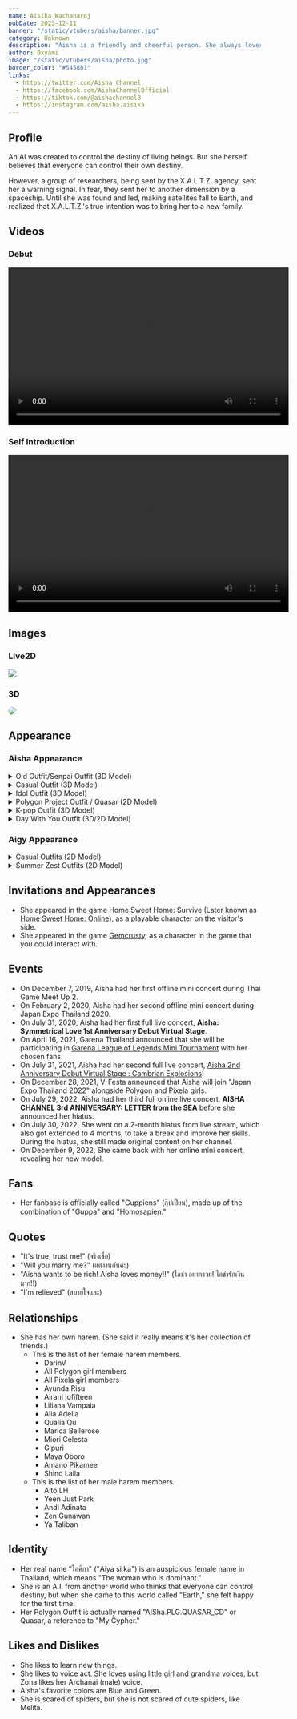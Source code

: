 ```yaml
---
name: Aisika Wachanaroj
pubDate: 2023-12-11
banner: "/static/vtubers/aisha/banner.jpg"
category: Unknown
description: "Aisha is a friendly and cheerful person. She always loves to learn something new and enjoys studying lots. At times, she's also quite childish and demanding of her viewers to fulfill her small demands. She is also an easily hopeful person. "
author: 0xyami
image: "/static/vtubers/aisha/photo.jpg"
border_color: "#5458b1"
links:
  - https://twitter.com/Aisha_Channel
  - https://facebook.com/AishaChannelOfficial
  - https://tiktok.com/@aishachannel8
  - https://instagram.com/aisha.aisika
---
```



## Profile

An AI was created to control the destiny of living beings. But she herself believes that everyone can control their own destiny.

However, a group of researchers, being sent by the X.A.L.T.Z. agency, sent her a warning signal. In fear, they sent her to another dimension by a spaceship. Until she was found and led, making satellites fall to Earth, and realized that X.A.L.T.Z.'s true intention was to bring her to a new family.

## Videos

### Debut

<video controls width="560" height="315">
  <source src="/static/vtubers/aisha/media/videos/debut.mp4" type="video/mp4" />
</video>

### Self Introduction

<video controls width="560" height="315">
  <source src="/static/vtubers/aisha/media/videos/intro.mp4" type="video/mp4" />
</video>

## Images

### Live2D

<img src="/static/vtubers/aisha/media/images/live2d.webp" type="image/webp" />

### 3D

<img src="/static/vtubers/aisha/media/images/3d.webp" type="image/webp" style="border-radius: 50px;" />

## Appearance

### Aisha Appearance

<details>
    <summary>Old Outfit/Senpai Outfit (3D Model)</summary>

Originally, Aisha wore a uniquely designed white coat with a black shirt inside. The blonde hair for this outfit carried onto future outfits with variation.

</details>

<details>
    <summary>Casual Outfit (3D Model)</summary>

On May 30, Aisha changed the outfit to a uniquely designed white-green jacket with black and yellow stripes, tied with a rope, and a white shirt with a green collar. A unique green triangular hairpin completed the look.

</details>

<details>
    <summary>Idol Outfit (3D Model)</summary>

On July 31, at her concert, she wore a white-green idol suit with a red bow and a tie with a bell. The black string goes from her shirt to the skirt. Her hair ties have a red bow with a white stripe. Her bell is on the left side.

</details>

<details>
    <summary>Polygon Project Outfit / Quasar (2D Model)</summary>

On May 29, Aisha debuted her new 2D live costume. She now wears a new jacket with the collar being green, with an Aisha Project shirt, as well as a unique green triangular hairpin.

</details>

<details>
    <summary>K-pop Outfit (3D Model)</summary>

On June 9, Aisha switched from a Japanese style idol outfit to a K-pop style idol outfit for her second concert. She is now wearing a tailored black slim-fitting suit with a golden stripe, as well as a unique green triangular hairpin.

</details>

<details>
    <summary>Day With You Outfit (3D/2D Model)</summary>

On July 31st, Aisha received a surprise gift from her staff: a new 2D and 3D model. She wore a yellow off-the-shoulder shirt, overlapped with a black shirt. She also wore a green and black outer jacket and a black and white hat with green letters that said "YouGotNoJams."

Additionally, she revealed a loli form on December 9, 2022.

</details>

### Aigy Appearance

<details>
    <summary>Casual Outfits (2D Model)</summary>

Same as her casual outfits, but in chibi form.

</details>

<details>
    <summary>Summer Zest Outfits (2D Model)</summary>

A two-piece bikini, with a green transparent skirt. She also wears a white hat with a blue ribbon.

</details>

## Invitations and Appearances

- She appeared in the game Home Sweet Home: Survive (Later known as [Home Sweet Home: Online](https://store.steampowered.com/app/2334220/Home_Sweet_Home__Online/)), as a playable character on the visitor's side.
- She appeared in the game [Gemcrusty](https://store.steampowered.com/app/2287990/GemCrusty/), as a character in the game that you could interact with.

## Events

- On December 7, 2019, Aisha had her first offline mini concert during Thai Game Meet Up 2.
- On February 2, 2020, Aisha had her second offline mini concert during Japan Expo Thailand 2020.
- On July 31, 2020, Aisha had her first full live concert, **Aisha: Symmetrical Love 1st Anniversary Debut Virtual Stage**.
- On April 16, 2021, Garena Thailand announced that she will be participating in [Garena League of Legends Mini Tournament](https://lol.garena.in.th/news/articles/18445) with her chosen fans.
- On July 31, 2021, Aisha had her second full live concert, [Aisha 2nd Anniversary Debut Virtual Stage : Cambrian Explosions](https://virtualyoutuber.fandom.com/wiki/Aisha_2nd_Anniversary_Debut_Virtual_Stage_:_Cambrian_Explosion)!
- On December 28, 2021, V-Festa announced that Aisha will join "Japan Expo Thailand 2022" alongside Polygon and Pixela girls.
- On July 29, 2022, Aisha had her third full online live concert, **AISHA CHANNEL 3rd ANNIVERSARY: LETTER from the SEA** before she announced her hiatus.
- On July 30, 2022, She went on a 2-month hiatus from live stream, which also got extended to 4 months, to take a break and improve her skills. During the hiatus, she still made original content on her channel.
- On December 9, 2022, She came back with her online mini concert, revealing her new model.

## Fans

- Her fanbase is officially called "Guppiens" (กุ๊ปเปี้ยน), made up of the combination of "Guppa" and "Homosapien."

## Quotes

- "It's true, trust me!" (จริงเชื่อ)
- "Will you marry me?" (แต่งานกันค่ะ)
- "Aisha wants to be rich! Aisha loves money!!" (ไอช่า อยากรวย! ไอช่ารักเงินมาก!!)
- "I'm relieved" (สบายใจและ)

## Relationships

- She has her own harem. (She said it really means it's her collection of friends.)
    - This is the list of her female harem members.
        - DarinV
        - All Polygon girl members
        - All Pixela girl members
        - Ayunda Risu
        - Airani Iofifteen
        - Liliana Vampaia
        - Alia Adelia
        - Qualia Qu
        - Marica Bellerose
        - Miori Celesta
        - Gipuri
        - Maya Oboro
        - Amano Pikamee
        - Shino Laila
    - This is the list of her male harem members. 
        - Aito LH
        - Yeen Just Park
        - Andi Adinata
        - Zen Gunawan
        - Ya Taliban

## Identity

- Her real name "ไอศิกา" ("Aiya si ka") is an auspicious female name in Thailand, which means "The woman who is dominant."
- She is an A.I. from another world who thinks that everyone can control destiny, but when she came to this world called "Earth," she felt happy for the first time.
- Her Polygon Outfit is actually named "AISha.PLG.QUASAR_CD" or Quasar, a reference to "My Cypher."

## Likes and Dislikes

- She likes to learn new things.
- She likes to voice act. She loves using little girl and grandma voices, but Zona likes her Archanai (male) voice.
- Aisha's favorite colors are Blue and Green.
- She is scared of spiders, but she is not scared of cute spiders, like Melita.
